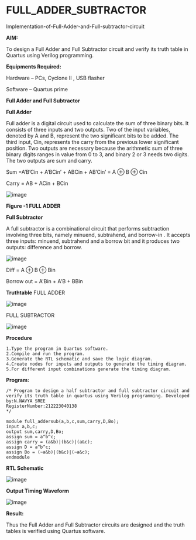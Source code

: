 # FULL_ADDER_SUBTRACTOR

Implementation-of-Full-Adder-and-Full-subtractor-circuit

**AIM:**

To design a Full Adder and Full Subtractor circuit and verify its truth table in Quartus using Verilog programming.

**Equipments Required:**

Hardware – PCs, Cyclone II , USB flasher

Software – Quartus prime

**Full Adder and Full Subtractor**

**Full Adder**

Full adder is a digital circuit used to calculate the sum of three binary bits. It consists of three inputs and two outputs. Two of the input variables, denoted by A and B, represent the two significant bits to be added. The third input, Cin, represents the carry from the previous lower significant position. Two outputs are necessary because the arithmetic sum of three binary digits ranges in value from 0 to 3, and binary 2 or 3 needs two digits. The two outputs are sum and carry.

Sum =A’B’Cin + A’BCin’ + ABCin + AB’Cin’ = A ⊕ B ⊕ Cin 

Carry = AB + ACin + BCin

![image](https://github.com/naavaneetha/FULL_ADDER_SUBTRACTOR/assets/154305477/0f30ba51-5ffb-4198-845f-18e054f675e7)

**Figure -1 FULL ADDER**

**Full Subtractor**

A full subtractor is a combinational circuit that performs subtraction involving three bits, namely minuend, subtrahend, and borrow-in . It accepts three inputs: minuend, subtrahend and a borrow bit and it produces two outputs: difference and borrow.

![image](https://github.com/naavaneetha/FULL_ADDER_SUBTRACTOR/assets/154305477/02b24f51-ab51-4304-9ad6-7b81ffc1ead5)

Diff = A ⊕ B ⊕ Bin 

Borrow out = A'Bin + A'B + BBin

**Truthtable**
FULL ADDER

![image](https://github.com/naavaneetha/FULL_ADDER_SUBTRACTOR/assets/138973069/6bc70833-6c03-416c-b4db-c907d81763fd)

FULL SUBTRACTOR

![image](https://github.com/naavaneetha/FULL_ADDER_SUBTRACTOR/assets/138973069/0ba4e66d-30ff-45ae-9b25-a89c3dd0777d)



**Procedure**
```
1.Type the program in Quartus software.
2.Compile and run the program.
3.Generate the RTL schematic and save the logic diagram.
4.Create nodes for inputs and outputs to generate the timing diagram.
5.For different input combinations generate the timing diagram.
```
**Program:**
```
/* Program to design a half subtractor and full subtractor circuit and verify its truth table in quartus using Verilog programming. Developed by:N.NAVYA SREE
RegisterNumber:212223040138
*/
```
```
module full_addersub(a,b,c,sum,carry,D,Bo);
input a,b,c;
output sum,carry,D,Bo;
assign sum = a^b^c;
assign carry = (a&b)|(b&c)|(a&c);
assign D = a^b^c;
assign Bo = (~a&b)|(b&c)|(~a&c);
endmodule
```

**RTL Schematic**

![image](https://github.com/naavaneetha/FULL_ADDER_SUBTRACTOR/assets/138973069/1e28d6bc-30f5-4feb-a340-f397a728c27e)

**Output Timing Waveform**

![image](https://github.com/naavaneetha/FULL_ADDER_SUBTRACTOR/assets/138973069/8f951cf8-36d6-400e-99b3-6c49aae6eb2c)

**Result:**

Thus the Full Adder and Full Subtractor circuits are designed and the truth tables is verified using Quartus software.




